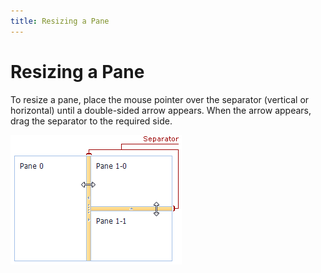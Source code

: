 ```yaml
---
title: Resizing a Pane
---
```

# Resizing a Pane
To resize a pane, place the mouse pointer over the separator (vertical or horizontal) until a double-sided arrow appears. When the arrow appears, drag the separator to the required side.

![ASPxSplitter-Separator](../../images/img11026.png)